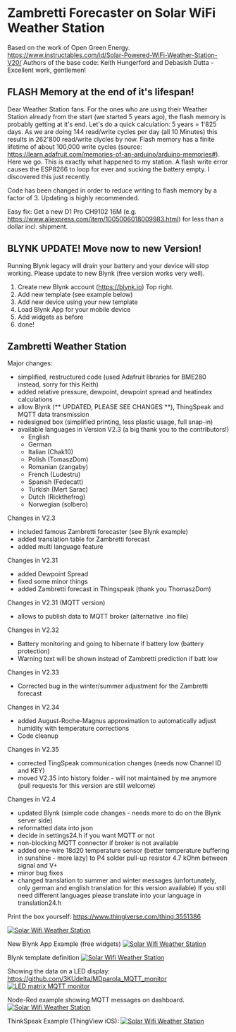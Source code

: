 # Zambretti Forecaster on Solar WiFi Weather Station
Based on the work of Open Green Energy.
https://www.instructables.com/id/Solar-Powered-WiFi-Weather-Station-V20/
Authors of the base code: Keith Hungerford and Debasish Dutta - Excellent work, gentlemen!

## FLASH Memory at the end of it's lifespan!
Dear Weather Station fans. For the ones who are using their Weather Station already from the start (we started 5 years ago), the flash memory is probably getting at it's end. Let's do a quick calculation: 
5 years = 1'825 days. As we are doing 144 read/write cycles per day (all 10 Minutes) this results in 262'800 read/write clycles by now. Flash memory has a finite lifetime of about 100,000 write cycles (source: https://learn.adafruit.com/memories-of-an-arduino/arduino-memories#). Here we go. This is exactly what happened to my station. A flash write error causes the ESP8266 to loop for ever and sucking the battery empty. I discovered this just recently. 

Code has been changed in order to reduce writing to flash memory by a factor of 3. Updating is highly recommended.

Easy fix: Get a new D1 Pro CH9102 16M (e.g. https://www.aliexpress.com/item/1005006018009983.html) for less than a dollar incl. shipment.

## BLYNK UPDATE! Move now to new Version!
Running Blynk legacy will drain your battery and your device will stop working. Please update to new Blynk (free version works very well).
1. Create new Blynk account (https://blynk.io) Top right.
2. Add new template (see example below)
3. Add new device using your new template
4. Load Blynk App for your mobile device
5. Add widgets as before
6. done!

## Zambretti Weather Station
Major changes:
- simplified, restructured code (used Adafruit libraries for BME280 instead, sorry for this Keith)
- added relative pressure, dewpoint, dewpoint spread and heatindex calculations
- allow Blynk (** UPDATED, PLEASE SEE CHANGES **), ThingSpeak and MQTT data transmission
- redesigned box (simplified printing, less plastic usage, full snap-in)
- available languages in Version V2.3 (a big thank you to the contributors!)
  - English
  - German
  - Italian (Chak10)
  - Polish (TomaszDom)
  - Romanian (zangaby)
  - French (Ludestru)
  - Spanish (Fedecatt)
  - Turkish (Mert Sarac)
  - Dutch (Rickthefrog)
  - Norwegian (solbero)

Changes in V2.3
- included famous Zambretti forecaster (see Blynk example)
- added translation table for Zambretti forecast
- added multi language feature

Changes in V2.31
- added Dewpoint Spread
- fixed some minor things
- added Zambretti forecast in Thingspeak (thank you ThomaszDom)

Changes in V2.31 (MQTT version)
- allows to publish data to MQTT broker (alternative .ino file)

Changes in V2.32
- Battery monitoring and going to hibernate if battery low (battery protection)
- Warning text will be shown instead of Zambretti prediction if batt low

Changes in V2.33
- Corrected bug in the winter/summer adjustment for the Zambretti forecast

Changes in V2.34
- added August-Roche-Magnus approximation to automatically adjust humidity with temperature corrections
- Code cleanup

Changes in V2.35
- corrected TingSpeak communication changes (needs now Channel ID and KEY)
- moved V2.35 into history folder - will not maintained by me anymore
  (pull requests for this version are still welcome)

Changes in V2.4
- updated Blynk (simple code changes - needs more to do on the Blynk server side)
- reformatted data into json
- decide in settings24.h if you want MQTT or not
- non-blocking MQTT connector if broker is not available
- added one-wire 18d20 temperature sensor (better temperature buffering in sunshine - more lazy) to P4 solder pull-up resistor 4.7 kOhm between signal and V+
- minor bug fixes
- changed translation to summer and winter messages (unfortunately, only german and english translation for this version available) If you still need      different languages please translate into your language in translation24.h
  
Print the box yourself: https://www.thingiverse.com/thing:3551386

[![Solar Wifi Weather Station](https://github.com/3KUdelta/Solar_WiFi_Weather_Station/blob/master/IMG_2951.jpg)](https://github.com/3KUdelta/Solar_WiFi_Weather_Station)

New Blynk App Example (free widgets)
[![Solar Wifi Weather Station](https://github.com/3KUdelta/Solar_WiFi_Weather_Station/blob/master/New_Blynk_App.jpeg)](https://github.com/3KUdelta/Solar_WiFi_Weather_Station)

Blynk template definition
[![Solar Wifi Weather Station](https://github.com/3KUdelta/Solar_WiFi_Weather_Station/blob/master/Blynk_Template_Definition.png)](https://github.com/3KUdelta/Solar_WiFi_Weather_Station)

Showing the data on a LED display: https://github.com/3KUdelta/MDparola_MQTT_monitor
[![LED matrix MQTT monitor](https://github.com/3KUdelta/MDparola_MQTT_monitor/blob/master/pictures/IMG_3180.JPG)](https://github.com/3KUdelta/MDparola_MQTT_monitor)

Node-Red example showing MQTT messages on dashboard.
[![Solar Wifi Weather Station](https://github.com/3KUdelta/Solar_WiFi_Weather_Station/blob/master/Node-Red-Dashboard.png)](https://github.com/3KUdelta/Solar_WiFi_Weather_Station)

ThinkSpeak Example (ThingView iOS):
[![Solar Wifi Weather Station](https://github.com/3KUdelta/Solar_WiFi_Weather_Station/blob/master/IMG_2617B43DD8C8-1.jpeg)](https://github.com/3KUdelta/Solar_WiFi_Weather_Station)

